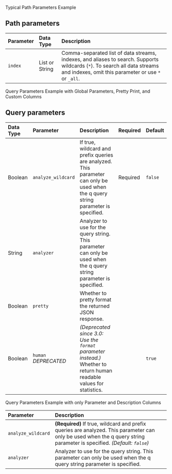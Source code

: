 Typical Path Parameters Example

<!-- spec_insert_start
api: search
component: path_parameters
-->
## Path parameters
Parameter | Data Type | Description
:--- | :--- | :---
`index` | List or String | Comma-separated list of data streams, indexes, and aliases to search. Supports wildcards (`*`). To search all data streams and indexes, omit this parameter or use `*` or `_all`.
<!-- spec_insert_end -->

Query Parameters Example with Global Parameters, Pretty Print, and Custom Columns

<!-- spec_insert_start
api: search
component: query_parameters
include_global: true
pretty: true
columns: Data Type, Parameter, Description, Required, Default
-->
## Query parameters
| Data Type | Parameter                 | Description                                                                                                                        | Required | Default |
|:----------|:--------------------------|:-----------------------------------------------------------------------------------------------------------------------------------|:---------|:--------|
| Boolean   | `analyze_wildcard`        | If true, wildcard and prefix queries are analyzed. This parameter can only be used when the q query string parameter is specified. | Required | `false` |
| String    | `analyzer`                | Analyzer to use for the query string. This parameter can only be used when the q query string parameter is specified.              |          |         |
| Boolean   | `pretty`                  | Whether to pretty format the returned JSON response.                                                                               |          |         |
| Boolean   | `human` <br> _DEPRECATED_ | _(Deprecated since 3.0: Use the `format` parameter instead.)_ Whether to return human readable values for statistics.              |          | `true`  |
<!-- spec_insert_end -->

Query Parameters Example with only Parameter and Description Columns

<!-- spec_insert_start
api: search
component: query_parameters
columns: Parameter, Description
omit_header: true
-->
Parameter | Description
:--- | :---
`analyze_wildcard` | **(Required)** If true, wildcard and prefix queries are analyzed. This parameter can only be used when the q query string parameter is specified. _(Default: `false`)_
`analyzer` | Analyzer to use for the query string. This parameter can only be used when the q query string parameter is specified.
<!-- spec_insert_end -->
